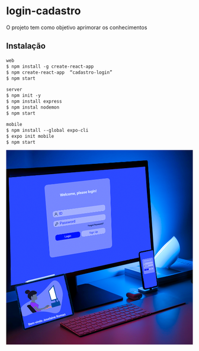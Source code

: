 # login-cadastro
O projeto tem como objetivo aprimorar os conhecimentos 

## Instalação 

```
web
$ npm install -g create-react-app
$ npm create-react-app  “cadastro-login”
$ npm start

```

```
server
$ npm init -y
$ npm install express
$ npm instal nodemon
$ npm start

```

```
mobile
$ npm install --global expo-cli
$ expo init mobile
$ npm start

```

![Imagem](https://github.com/joselainejrs/login-cadastro/blob/master/tela.png)
